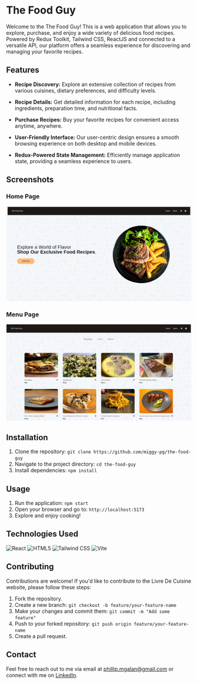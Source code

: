 # The Food Guy

Welcome to the The Food Guy! This is a web application that allows you to explore, purchase, and enjoy a wide variety of delicious food recipes. Powered by Redux Toolkit, Tailwind CSS, ReactJS and connected to a versatile API, our platform offers a seamless experience for discovering and managing your favorite recipes.

## Features

- **Recipe Discovery:** Explore an extensive collection of recipes from various cuisines, dietary preferences, and difficulty levels.

- **Recipe Details:** Get detailed information for each recipe, including ingredients, preparation time, and nutritional facts.

- **Purchase Recipes:** Buy your favorite recipes for convenient access anytime, anywhere.

- **User-Friendly Interface:** Our user-centric design ensures a smooth browsing experience on both desktop and mobile devices.

- **Redux-Powered State Management:** Efficiently manage application state, providing a seamless experience to users.

<!-- ## Demo

Check out the live demo of the Livre De Cuisine Website: [Demo Link](https://www.cookingstepwebsite.com) -->

## Screenshots

### Home Page

![Homepage](screenshots/home_page.png)

### Menu Page

![Menupage](screenshots/menu_page.png)

## Installation

1. Clone the repository: `git clone https://github.com/miggy-pg/the-food-guy`
2. Navigate to the project directory: `cd the-food-guy`
3. Install dependencies: `npm install`

## Usage

1. Run the application: `npm start`
2. Open your browser and go to: `http://localhost:5173`
3. Explore and enjoy cooking!

## Technologies Used

![React](https://img.shields.io/badge/-React-61DAFB?logo=react&logoColor=white&style=flat-square)
![HTML5](https://img.shields.io/badge/-HTML5-E34F26?logo=html5&logoColor=white&style=flat-square)
![Tailwind CSS](https://img.shields.io/badge/-Tailwind_CSS-38B2AC?style=flat-square&logo=tailwind-css)
![Vite](https://img.shields.io/badge/-Vite-646cff?style=flat-square&logo=vite&logoColor=white)

## Contributing

Contributions are welcome! If you'd like to contribute to the Livre De Cuisine website, please follow these steps:

1. Fork the repository.
2. Create a new branch: `git checkout -b feature/your-feature-name`
3. Make your changes and commit them: `git commit -m "Add some feature"`
4. Push to your forked repository: `git push origin feature/your-feature-name`
5. Create a pull request.

## Contact

Feel free to reach out to me via email at phillip.mgalan@gmail.com or connect with me on [LinkedIn](https://www.linkedin.com/in/migui-galan/).
